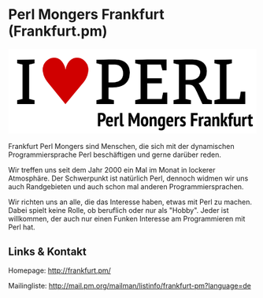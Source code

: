 # Perl Mongers Frankfurt (Frankfurt.pm)
![Perl Mongers Frankfurt](./pm.logo.png)

Frankfurt Perl Mongers sind Menschen, die sich mit der dynamischen Programmiersprache Perl beschäftigen
und gerne darüber reden.

Wir treffen uns seit dem Jahr 2000 ein Mal im Monat in lockerer Atmosphäre. Der
Schwerpunkt ist natürlich Perl, dennoch widmen wir uns auch Randgebieten und auch schon mal anderen
Programmiersprachen.

Wir richten uns an alle, die das Interesse haben, etwas mit Perl zu machen. Dabei spielt keine Rolle, ob
beruflich oder nur als "Hobby". Jeder ist willkommen, der auch nur einen Funken Interesse am Programmieren mit
Perl hat.


## Links &amp; Kontakt

Homepage: <http://frankfurt.pm/>







Mailingliste: <http://mail.pm.org/mailman/listinfo/frankfurt-pm?language=de>


